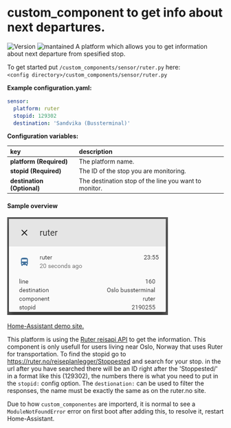 # custom_component to get info about next departures.
  
![Version](https://img.shields.io/badge/version-2.1.0-green.svg?style=for-the-badge) ![mantained](https://img.shields.io/maintenance/yes/2018.svg?style=for-the-badge) A platform which allows you to get information about next departure from spesified stop.
  
To get started put `/custom_components/sensor/ruter.py` here:  
`<config directory>/custom_components/sensor/ruter.py`  
  
**Example configuration.yaml:**
```yaml
sensor:
  platform: ruter
  stopid: 129302
  destination: 'Sandvika (Bussterminal)'
```
**Configuration variables:**  
  
key | description  
:--- | :---  
**platform (Required)** | The platform name.  
**stopid (Required)** | The ID of the stop you are monitoring.  
**destination (Optional)** | The destination stop of the line you want to monitor.  
  
#### Sample overview
![Sample overview](overview.png)
  
[Home-Assistant demo site.](https://ha-test-ruter.halfdecent.io/)
  
This platform is using the [Ruter reisapi API](http://reisapi.ruter.no/Help) to get the information.
 This component is only usefull for users living near Oslo, Norway that uses Ruter for transportation.
 To find the stopid go to https://ruter.no/reiseplanlegger/Stoppested and search for your stop.
 in the url after you have searched there will be an ID right after the 'Stoppested/' in a format like this (129302), the numbers there is what you need to put in the `stopid:` config option.
 The `destionation:` can be used to filter the responses, the name must be exactly the same as on the ruter.no site.  
  
Due to how `custom_componentes` are importerd, it is normal to see a `ModuleNotFoundError` error on first boot after adding this, to resolve it, restart Home-Assistant.
